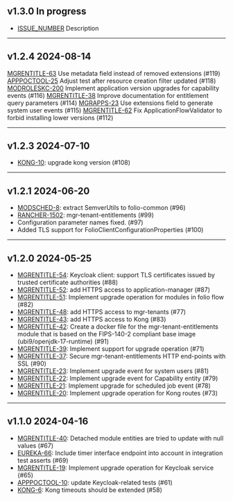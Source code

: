 ## v1.3.0 In progress

* [ISSUE_NUMBER](https://issues.folio.org/browse/ISSUE_NUMBER) Description

---

## v1.2.4 2024-08-14

[MGRENTITLE-63](https://issues.folio.org/browse/MGRENTITLE-63) Use metadata field instead of removed extensions (#119)
[APPPOCTOOL-25](https://issues.folio.org/browse/APPPOCTOOL-25) Adjust test after resource creation filter updated (#118)
[MODROLESKC-200](https://issues.folio.org/browse/MODROLESKC-200) Implement application version upgrades for capability events (#116)
[MGRENTITLE-38](https://issues.folio.org/browse/MGRENTITLE-38) Improve documentation for entitlement query parameters (#114)
[MGRAPPS-23](https://issues.folio.org/browse/MGRAPPS-23) Use extensions field to generate system user events (#115)
[MGRENTITLE-62](https://issues.folio.org/browse/MGRENTITLE-62) Fix ApplicationFlowValidator to forbid installing lower versions (#112)

---

## v1.2.3 2024-07-10

* [KONG-10](https://issues.folio.org/browse/KONG-10): upgrade kong version (#108)

---

## v1.2.1 2024-06-20

* [MODSCHED-8](https://issues.folio.org/browse/MODSCHED-8): extract SemverUtils to folio-common (#96)
* [RANCHER-1502](https://issues.folio.org/browse/RANCHER-1502): mgr-tenant-entitlements (#99)
* Configuration parameter names fixed. (#97)
* Added TLS support for FolioClientConfigurationProperties (#100)

---

## v1.2.0 2024-05-25

* [MGRENTITLE-54](https://issues.folio.org/browse/MGRENTITLE-54): Keycloak client: support TLS certificates issued by trusted certificate authorities (#88)
* [MGRENTITLE-52](https://issues.folio.org/browse/MGRENTITLE-52): add HTTPS access to application-manager (#87)
* [MGRENTITLE-51](https://issues.folio.org/browse/MGRENTITLE-51): Implement upgrade operation for modules in folio flow (#82)
* [MGRENTITLE-48](https://issues.folio.org/browse/MGRENTITLE-48): add HTTPS access to mgr-tenants (#77)
* [MGRENTITLE-43](https://issues.folio.org/browse/MGRENTITLE-43): add HTTPS access to Kong (#83)
* [MGRENTITLE-42](https://issues.folio.org/browse/MGRENTITLE-42): Create a docker file for the mgr-tenant-entitlements module that is based on the FIPS-140-2 compliant base image (ubi9/openjdk-17-runtime) (#91)
* [MGRENTITLE-39](https://issues.folio.org/browse/MGRENTITLE-39): Implement support for upgrade operation (#71)
* [MGRENTITLE-37](https://issues.folio.org/browse/MGRENTITLE-37): Secure mgr-tenant-entitlements HTTP end-points with SSL (#90)
* [MGRENTITLE-23](https://issues.folio.org/browse/MGRENTITLE-23): Implement upgrade event for system users (#81)
* [MGRENTITLE-22](https://issues.folio.org/browse/MGRENTITLE-2): Implement upgrade event for Capability entity (#79)
* [MGRENTITLE-21](https://issues.folio.org/browse/MGRENTITLE-21): Implement upgrade for scheduled job event (#78)
* [MGRENTITLE-20](https://issues.folio.org/browse/MGRENTITLE-20): Implement upgrade operation for Kong routes (#73)

---

## v1.1.0 2024-04-16

* [MGRENTITLE-40](https://issues.folio.org/browse/MGRENTITLE-40): Detached module entities are tried to update with null values (#67)
* [EUREKA-66](https://issues.folio.org/browse/EUREKA-66): Include timer interface endpoint into account in integration test asserts (#69)
* [MGRENTITLE-19](https://issues.folio.org/browse/MGRENTITLE-19): Implement upgrade operation for Keycloak service (#65)
* [APPPOCTOOL-10](https://issues.folio.org/browse/APPPOCTOOL-10): update Keycloak-related tests (#61)
* [KONG-6](https://issues.folio.org/browse/ISSUE_NUMBER): Kong timeouts should be extended (#58)
